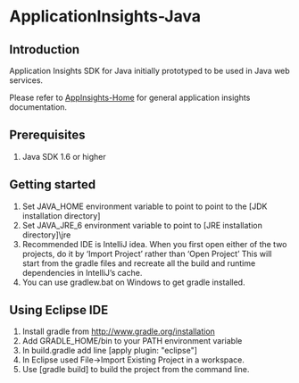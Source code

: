 ﻿ApplicationInsights-Java
========================
Introduction
------------
Application Insights SDK for Java initially prototyped to be used in Java web services. 

Please refer to [AppInsights-Home](https://github.com/Microsoft/ApplicationInsights-Home) for general application insights documentation.

Prerequisites
-------------
1. Java SDK 1.6 or higher

Getting started
---------------
  1. Set JAVA_HOME environment variable to point to point to the [JDK installation directory]
  2. Set JAVA_JRE_6 environment variable to point to [JRE installation directory]\jre
  3. Recommended IDE is IntelliJ idea. When you first open either of the two projects, do it by ‘Import Project’ rather than ‘Open Project’ This will start from the gradle files and recreate all the build and runtime dependencies in IntelliJ’s cache.
  4. You can use gradlew.bat on Windows to get gradle installed.

Using Eclipse IDE
-----------------
1.	Install gradle from http://www.gradle.org/installation
2.	Add GRADLE_HOME/bin to your PATH environment variable
3.	In build.gradle add line [apply plugin: "eclipse"]  
4.	In Eclipse used File->Import Existing Project in a workspace.
5.	Use [gradle build] to build the project from the command line.

